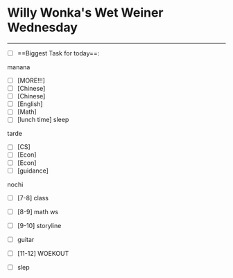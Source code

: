 # Willy Wonka's Wet Weiner Wednesday
---
- [ ] ==Biggest Task for today==: 

manana
- [ ] [MORE!!!] 
- [ ] [Chinese] 
- [ ] [Chinese] 
- [ ] [English] 
- [ ] [Math] 
- [ ] [lunch time] sleep

tarde
- [ ] [CS] 
- [ ] [Econ] 
- [ ] [Econ] 
- [ ] [guidance] 

nochi
- [ ] [7-8] class
- [ ] [8-9] math ws
- [ ] [9-10] storyline
- [ ] guitar
- [ ] [11-12] WOEKOUT
- [ ] slep


